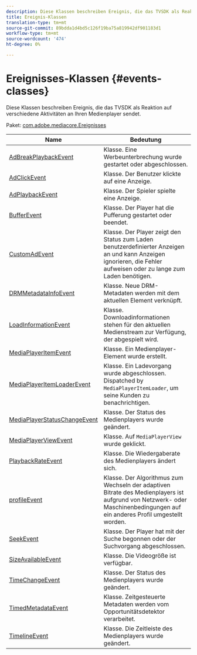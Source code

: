 ```yaml
---
description: Diese Klassen beschreiben Ereignis, die das TVSDK als Reaktion auf verschiedene Aktivitäten an Ihren Medienplayer sendet.
title: Ereignis-Klassen
translation-type: tm+mt
source-git-commit: 89bdda1d4bd5c126f19ba75a819942df901183d1
workflow-type: tm+mt
source-wordcount: '474'
ht-degree: 0%

---
```



# Ereignisses-Klassen {#events-classes}

Diese Klassen beschreiben Ereignis, die das TVSDK als Reaktion auf verschiedene Aktivitäten an Ihren Medienplayer sendet.

Paket: [com.adobe.mediacore.Ereignisses](https://help.adobe.com/en_US/primetime/api/psdk/asdoc-dhls_1.4/com/adobe/mediacore/events/package-detail.html)

| Name | Bedeutung |
|---|---|
| [AdBreakPlaybackEvent](https://help.adobe.com/en_US/primetime/api/psdk/asdoc-dhls_1.4/com/adobe/mediacore/events/AdBreakPlaybackEvent.html) | Klasse. Eine Werbeunterbrechung wurde gestartet oder abgeschlossen. |
| [AdClickEvent](https://help.adobe.com/en_US/primetime/api/psdk/asdoc-dhls_1.4/com/adobe/mediacore/events/AdClickEvent.html) | Klasse. Der Benutzer klickte auf eine Anzeige. |
| [AdPlaybackEvent](https://help.adobe.com/en_US/primetime/api/psdk/asdoc-dhls_1.4/com/adobe/mediacore/events/AdPlaybackEvent.html) | Klasse. Der Spieler spielte eine Anzeige. |
| [BufferEvent](https://help.adobe.com/en_US/primetime/api/psdk/asdoc-dhls_1.4/com/adobe/mediacore/events/BufferEvent.html) | Klasse. Der Player hat die Pufferung gestartet oder beendet. |
| [CustomAdEvent](https://help.adobe.com/en_US/primetime/api/psdk/asdoc-dhls_1.4/com/adobe/mediacore/timeline/advertising/CustomAdEvent.html) | Klasse. Der Player zeigt den Status zum Laden benutzerdefinierter Anzeigen an und kann Anzeigen ignorieren, die Fehler aufweisen oder zu lange zum Laden benötigen. |
| [DRMMetadataInfoEvent](https://help.adobe.com/en_US/primetime/api/psdk/asdoc-dhls_1.4/com/adobe/mediacore/events/DRMMetadataInfoEvent.html) | Klasse. Neue DRM-Metadaten werden mit dem aktuellen Element verknüpft. |
| [LoadInformationEvent](https://help.adobe.com/en_US/primetime/api/psdk/asdoc-dhls_1.4/com/adobe/mediacore/events/LoadInformationEvent.html) | Klasse. Downloadinformationen stehen für den aktuellen Medienstream zur Verfügung, der abgespielt wird. |
| [MediaPlayerItemEvent](https://help.adobe.com/en_US/primetime/api/psdk/asdoc-dhls_1.4/com/adobe/mediacore/events/MediaPlayerItemEvent.html) | Klasse. Ein Medienplayer-Element wurde erstellt. |
| [MediaPlayerItemLoaderEvent](https://help.adobe.com/en_US/primetime/api/psdk/asdoc-dhls_1.4/com/adobe/mediacore/events/MediaPlayerItemLoaderEvent.html) | Klasse. Ein Ladevorgang wurde abgeschlossen. Dispatched by `MediaPlayerItemLoader`, um seine Kunden zu benachrichtigen. |
| [MediaPlayerStatusChangeEvent](https://help.adobe.com/en_US/primetime/api/psdk/asdoc-dhls_1.4/com/adobe/mediacore/events/MediaPlayerStatusChangeEvent.html) | Klasse. Der Status des Medienplayers wurde geändert. |
| [MediaPlayerViewEvent](https://help.adobe.com/en_US/primetime/api/psdk/asdoc-dhls_1.4/com/adobe/mediacore/events/MediaPlayerViewEvent.html) | Klasse. Auf `MediaPlayerView` wurde geklickt. |
| [PlaybackRateEvent](https://help.adobe.com/en_US/primetime/api/psdk/asdoc-dhls_1.4/com/adobe/mediacore/events/PlaybackRateEvent.html) | Klasse. Die Wiedergaberate des Medienplayers ändert sich. |
| [profileEvent](https://help.adobe.com/en_US/primetime/api/psdk/asdoc-dhls_1.4/com/adobe/mediacore/events/ProfileEvent.html) | Klasse. Der Algorithmus zum Wechseln der adaptiven Bitrate des Medienplayers ist aufgrund von Netzwerk- oder Maschinenbedingungen auf ein anderes Profil umgestellt worden. |
| [SeekEvent](https://help.adobe.com/en_US/primetime/api/psdk/asdoc-dhls_1.4/com/adobe/mediacore/events/SeekEvent.html) | Klasse. Der Player hat mit der Suche begonnen oder der Suchvorgang abgeschlossen. |
| [SizeAvailableEvent](https://help.adobe.com/en_US/primetime/api/psdk/asdoc-dhls_1.4/com/adobe/mediacore/events/SizeAvailableEvent.html) | Klasse. Die Videogröße ist verfügbar. |
| [TimeChangeEvent](https://help.adobe.com/en_US/primetime/api/psdk/asdoc-dhls_1.4/com/adobe/mediacore/events/TimeChangeEvent.html) | Klasse. Der Status des Medienplayers wurde geändert. |
| [TimedMetadataEvent](https://help.adobe.com/en_US/primetime/api/psdk/asdoc-dhls_1.4/com/adobe/mediacore/events/TimedMetadataEvent.html) | Klasse. Zeitgesteuerte Metadaten werden vom Opportunitätsdetektor verarbeitet. |
| [TimelineEvent](https://help.adobe.com/en_US/primetime/api/psdk/asdoc-dhls_1.4/com/adobe/mediacore/events/TimelineEvent.html) | Klasse. Die Zeitleiste des Medienplayers wurde geändert. |